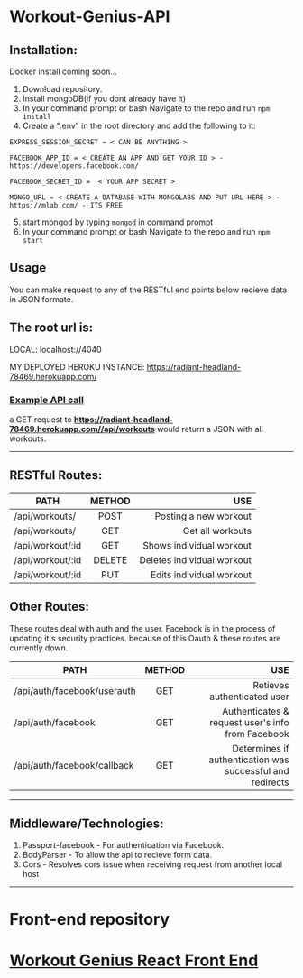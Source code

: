 # Workout-Genius-API

## Installation:
Docker install coming soon...
1. Download repository.
2. Install mongoDB(if you dont already have it)
3. In your command prompt or bash Navigate to the repo and run ```npm install```
4. Create a ".env" in the root directory and add the following to it:
```
EXPRESS_SESSION_SECRET = < CAN BE ANYTHING >

FACEBOOK_APP_ID = < CREATE AN APP AND GET YOUR ID > - https://developers.facebook.com/

FACEBOOK_SECRET_ID =  < YOUR APP SECRET >

MONGO_URL = < CREATE A DATABASE WITH MONGOLABS AND PUT URL HERE > - https://mlab.com/ - ITS FREE
```
5. start mongod by typing ```mongod``` in command prompt
6. In your command prompt or bash Navigate to the repo and run ```npm start```

## Usage

You can make request to any of the RESTful end points below recieve data in JSON formate.

## The root url is:
LOCAL: localhost://4040

MY DEPLOYED HEROKU INSTANCE: https://radiant-headland-78469.herokuapp.com/

### [Example API call](https://radiant-headland-78469.herokuapp.com/api/workouts)
 a GET request to __https://radiant-headland-78469.herokuapp.com//api/workouts__ would return a JSON with all workouts.

---
## RESTful Routes:
| PATH            |  METHOD | USE                       |
| --------------- |:-------:| -------------------------:|
| /api/workouts/  | POST    | Posting a new workout     |
| /api/workouts/  | GET     | Get all workouts          |
| /api/workout/:id| GET     | Shows individual workout  |
| /api/workout/:id| DELETE  | Deletes individual workout|
| /api/workout/:id| PUT     | Edits individual workout  |

## Other Routes:
These routes deal with auth and the user.
Facebook is in the process of updating it's security practices. because of this Oauth & these routes are currently down.

| PATH                            | METHOD | USE                                                         |
| ------------------------------- |:------:| -----------------------------------------------------------:|
| /api/auth/facebook/userauth     | GET    | Retieves authenticated user                                 |
| /api/auth/facebook              | GET    | Authenticates & request user's info from Facebook           |
| /api/auth/facebook/callback     | GET    | Determines if authentication was successful and redirects   |

---

## Middleware/Technologies:
1. Passport-facebook - For authentication via Facebook.
3. BodyParser - To allow the api to recieve form data.
4. Cors - Resolves cors issue when receiving request from another local host
---

# Front-end repository
# [Workout Genius React Front End](https://github.com/myztajay/workout-genius-frontend)


